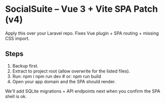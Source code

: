 # SocialSuite – Vue 3 + Vite SPA Patch (v4)

Apply this over your Laravel repo. Fixes Vue plugin + SPA routing + missing CSS import.

## Steps
1) Backup first.
2) Extract to project root (allow overwrite for the listed files).
3) Run:
   npm i
   npm run dev   # or: npm run build
4) Open your app domain and the SPA should render.

We'll add SQLite migrations + API endpoints next when you confirm the SPA shell is ok.
